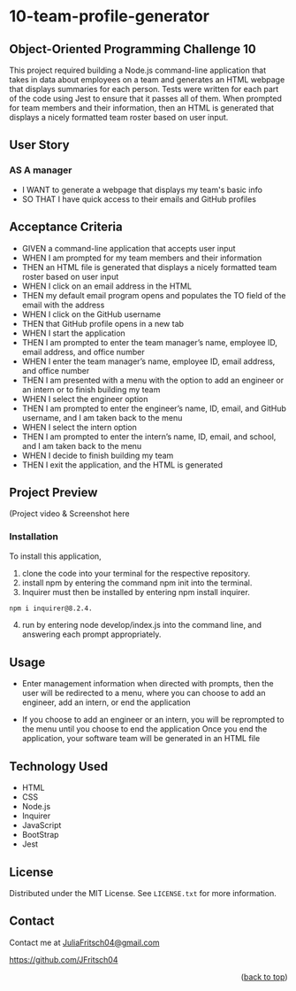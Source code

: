 






# 10-team-profile-generator
## Object-Oriented Programming Challenge 10

 This project required building a Node.js command-line application that takes in data about employees on a team and generates an HTML webpage that displays summaries for each person. Tests were written for each part of the code using Jest to ensure that it passes all of them. When prompted for team members and their information, then an HTML is generated that displays a nicely formatted team roster based on user input.
  
## User Story
    
### AS A manager
- I WANT to generate a webpage that displays my team's basic info
- SO THAT I have quick access to their emails and GitHub profiles
    
## Acceptance Criteria
- GIVEN a command-line application that accepts user input
- WHEN I am prompted for my team members and their information
- THEN an HTML file is generated that displays a nicely formatted team roster based on user input
- WHEN I click on an email address in the HTML
- THEN my default email program opens and populates the TO field of the email with the address
- WHEN I click on the GitHub username
- THEN that GitHub profile opens in a new tab
- WHEN I start the application
- THEN I am prompted to enter the team manager’s name, employee ID, email address, and office number
- WHEN I enter the team manager’s name, employee ID, email address, and office number
- THEN I am presented with a menu with the option to add an engineer or an intern or to finish building my team
- WHEN I select the engineer option
- THEN I am prompted to enter the engineer’s name, ID, email, and GitHub username, and I am taken back to the menu
- WHEN I select the intern option
- THEN I am prompted to enter the intern’s name, ID, email, and school, and I am taken back to the menu
- WHEN I decide to finish building my team 
- THEN I exit the application, and the HTML is generated







## Project Preview
(Project video & Screenshot here


### Installation
To install this application, 

1. clone the code into your terminal for the respective repository. 
2. install npm by entering the command npm init into the terminal. 
3. Inquirer must then be installed by entering npm install inquirer. 
  ```sh
 npm i inquirer@8.2.4.
  ```
4. run by entering node develop/index.js into the command line, and answering each prompt appropriately.



## Usage

- Enter management information when directed with prompts, then the user will be redirected to a menu, where you can choose to add an engineer, add an intern, or end the application

- If you choose to add an engineer or an intern, you will be reprompted to the menu until you choose to end the application
Once you end the application, your software team will be generated in an HTML file





## Technology Used

- HTML
- CSS
- Node.js
- Inquirer
- JavaScript
- BootStrap
- Jest





<!-- LICENSE -->
## License

Distributed under the MIT License. See `LICENSE.txt` for more information.



<!-- CONTACT -->
## Contact

Contact me at JuliaFritsch04@gmail.com

https://github.com/JFritsch04

<p align="right">(<a href="#readme-top">back to top</a>)</p>








